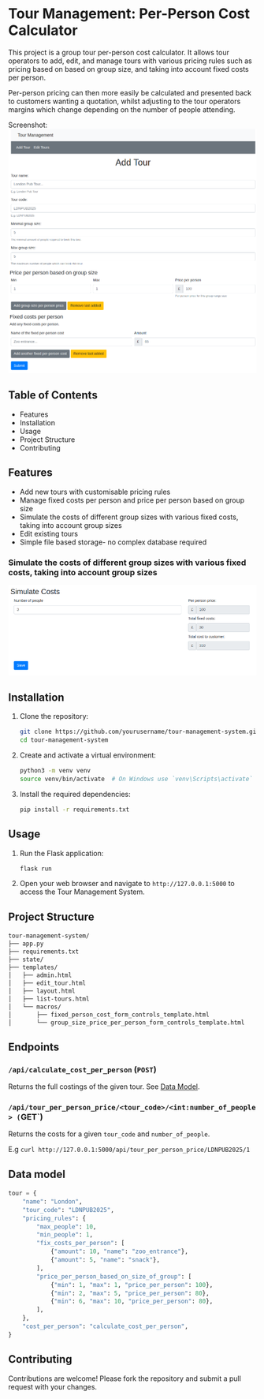 # Tour Management: Per-Person Cost Calculator

This project is a group tour per-person cost calculator. It allows tour operators to add, edit, and manage tours with various pricing rules such as pricing based on based on group size, and taking into account fixed costs per person.

Per-person pricing can then more easily be calculated and presented back to customers wanting a quotation, whilst adjusting to the tour operators margins which change depending on the number of people attending.

Screenshot:
![Tour management system UI showing the basic but functional 'add tour' screen where tour operators can define pricing rules based on group size and also fixed per-person cost](./static/screenshot.png)

## Table of Contents

- Features
- Installation
- Usage
- Project Structure
- Contributing

## Features

- Add new tours with customisable pricing rules
- Manage fixed costs per person and price per person based on group size
- Simulate the costs of different group sizes with various fixed costs, taking into account group sizes
- Edit existing tours
- Simple file based storage- no complex database required

### Simulate the costs of different group sizes with various fixed costs, taking into account group sizes

![Simulate the costs of different group sizes](./static/screenshot-simulate-pricing.png)

## Installation

1. Clone the repository:

    ```sh
    git clone https://github.com/yourusername/tour-management-system.git
    cd tour-management-system
    ```

2. Create and activate a virtual environment:

    ```sh
    python3 -m venv venv
    source venv/bin/activate  # On Windows use `venv\Scripts\activate`
    ```

3. Install the required dependencies:

    ```sh
    pip install -r requirements.txt
    ```

## Usage

1. Run the Flask application:

    ```sh
    flask run
    ```

2. Open your web browser and navigate to `http://127.0.0.1:5000` to access the Tour Management System.

## Project Structure

```shell
tour-management-system/
├── app.py
├── requirements.txt
├── state/
├── templates/
│   ├── admin.html
│   ├── edit_tour.html
│   ├── layout.html
│   ├── list-tours.html
│   └── macros/
│       ├── fixed_person_cost_form_controls_template.html
│       └── group_size_price_per_person_form_controls_template.html
```

## Endpoints

### `/api/calculate_cost_per_person` (`POST`)

Returns the full costings of the given tour. See [Data Model](#data-model).

### `/api/tour_per_person_price/<tour_code>/<int:number_of_people> (`GET`)

Returns the costs for a given `tour_code` and `number_of_people`.

E.g `curl http://127.0.0.1:5000/api/tour_per_person_price/LDNPUB2025/1`

## Data model

```python
tour = {
    "name": "London",
    "tour_code": "LDNPUB2025",
    "pricing_rules": {
        "max_people": 10,
        "min_people": 1,
        "fix_costs_per_person": [
            {"amount": 10, "name": "zoo_entrance"},
            {"amount": 5, "name": "snack"},
        ],
        "price_per_person_based_on_size_of_group": [
            {"min": 1, "max": 1, "price_per_person": 100},
            {"min": 2, "max": 5, "price_per_person": 80},
            {"min": 6, "max": 10, "price_per_person": 80},
        ],
    },
    "cost_per_person": "calculate_cost_per_person",
}
```

## Contributing

Contributions are welcome! Please fork the repository and submit a pull request with your changes.
